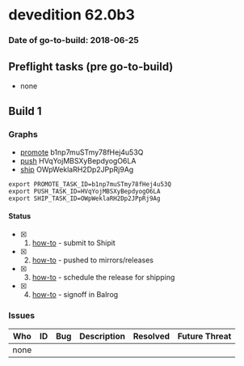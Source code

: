 # devedition 62.0b3

### Date of go-to-build: 2018-06-25

## Preflight tasks (pre go-to-build)
- none

## Build 1  

### Graphs
* [promote](https://tools.taskcluster.net/push-inspector/#/b1np7muSTmy78fHej4u53Q) b1np7muSTmy78fHej4u53Q
* [push](https://tools.taskcluster.net/push-inspector/#/HVqYojMBSXyBepdyogO6LA) HVqYojMBSXyBepdyogO6LA
* [ship](https://tools.taskcluster.net/push-inspector/#/OWpWeklaRH2Dp2JPpRj9Ag) OWpWeklaRH2Dp2JPpRj9Ag
```
export PROMOTE_TASK_ID=b1np7muSTmy78fHej4u53Q
export PUSH_TASK_ID=HVqYojMBSXyBepdyogO6LA
export SHIP_TASK_ID=OWpWeklaRH2Dp2JPpRj9Ag
```


#### Status
- [x] 1.  [how-to](https://wiki.mozilla.org/Release:Release_Automation_on_Mercurial:Starting_a_Release#Submit_to_Ship_It)  - submit to Shipit
- [x] 2.  [how-to](https://github.com/mozilla-releng/releasewarrior-2.0/blob/master/docs/release-promotion/desktop/howto.md#push-artifacts-to-releases-directory)  - pushed to mirrors/releases
- [x] 3.  [how-to](https://github.com/mozilla-releng/releasewarrior-2.0/blob/master/docs/release-promotion/desktop/howto.md#ship-the-release)  - schedule the release for shipping
- [x] 4.  [how-to](https://github.com/mozilla-releng/releasewarrior-2.0/blob/master/docs/release-promotion/desktop/howto.md#obtain-sign-offs-for-changes)  - signoff in Balrog

### Issues
| Who                 | ID               | Bug                                                                 | Description                | Resolved                | Future Threat                |
| ------------------- | ---------------- | ------------------------------------------------------------------- | -------------------------- | ----------------------- | ---------------------------- |
| none | | | | | |

